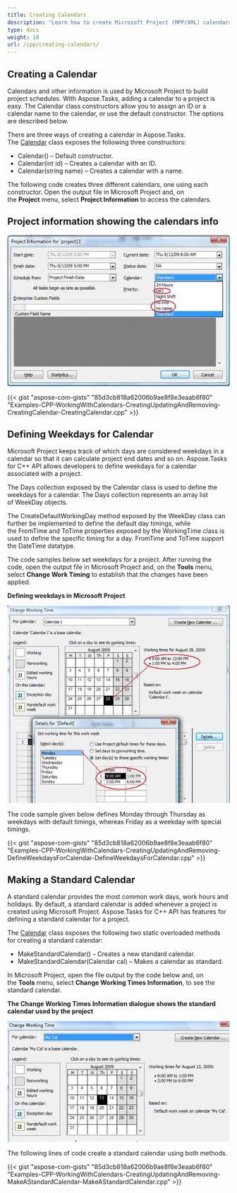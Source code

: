 ```yaml
---
title: Creating Calendars
description: "Learn how to create Microsoft Project (MPP/XML) calendars using Aspose.Tasks for C++."
type: docs
weight: 10
url: /cpp/creating-calendars/
---
```


## **Creating a Calendar**
Calendars and other information is used by Microsoft Project to build project schedules. With Aspose.Tasks, adding a calendar to a project is easy. The Calendar class constructors allow you to assign an ID or a calendar name to the calendar, or use the default constructor. The options are described below.

There are three ways of creating a calendar in Aspose.Tasks. The [Calendar](https://apireference.aspose.com/tasks/cpp/class/aspose.tasks.calendar) class exposes the following three constructors:

- Calendar() – Default constructor.
- Calendar(int id) – Creates a calendar with an ID.
- Calendar(string name) – Creates a calendar with a name.

The following code creates three different calendars, one using each constructor.
Open the output file in Microsoft Project and, on the **Project** menu, select **Project Information** to access the calendars. 

## **Project information showing the calendars info** 

![update resource calendar in Microsoft Project](creating-updating-and-removing-calendar_1.png)

{{< gist "aspose-com-gists" "85d3cb818a62006b9ae8f8e3eaab6f80" "Examples-CPP-WorkingWithCalendars-CreatingUpdatingAndRemoving-CreatingCalendar-CreatingCalendar.cpp" >}}

## **Defining Weekdays for Calendar**
Microsoft Project keeps track of which days are considered weekdays in a calendar so that it can calculate project end dates and so on. Aspose.Tasks for C++ API allows developers to define weekdays for a calendar associated with a project.

The Days collection exposed by the Calendar class is used to define the weekdays for a calendar. The Days collection represents an array list of WeekDay objects.

The CreateDefaultWorkingDay method exposed by the WeekDay class can further be implemented to define the default day timings, while the FromTime and ToTime properties exposed by the WorkingTime class is used to define the specific timing for a day. FromTime and ToTime support the DateTime datatype.

The code samples below set weekdays for a project. After running the code, open the output file in Microsoft Project and, on the **Tools** menu, select **Change Work Timing** to establish that the changes have been applied. 

**Defining weekdays in Microsoft Project** 

![edit calendar in Microsoft Project 2010](creating-updating-and-removing-calendar_2.png)

The code sample given below defines Monday through Thursday as weekdays with default timings, whereas Friday as a weekday with special timings.

{{< gist "aspose-com-gists" "85d3cb818a62006b9ae8f8e3eaab6f80" "Examples-CPP-WorkingWithCalendars-CreatingUpdatingAndRemoving-DefineWeekdaysForCalendar-DefineWeekdaysForCalendar.cpp" >}}

## **Making a Standard Calendar**
A standard calendar provides the most common work days, work hours and holidays. By default, a standard calendar is added whenever a project is created using Microsoft Project. Aspose.Tasks for C++ API has features for defining a standard calendar for a project.

The [Calendar](https://apireference.aspose.com/tasks/cpp/class/aspose.tasks.calendar) class exposes the following two static overloaded methods for creating a standard calendar:

- MakeStandardCalendar() – Creates a new standard calendar.
- MakeStandardCalendar(Calendar cal) – Makes a calendar as standard.

In Microsoft Project, open the file output by the code below and, on the **Tools** menu, select **Change Working Times Information**, to see the standard calendar. 

**The Change Working Times Information dialogue shows the standard calendar used by the project** 

![editing calendar working times in Microsoft Project](creating-updating-and-removing-calendar_3.png)

The following lines of code create a standard calendar using both methods.

{{< gist "aspose-com-gists" "85d3cb818a62006b9ae8f8e3eaab6f80" "Examples-CPP-WorkingWithCalendars-CreatingUpdatingAndRemoving-MakeAStandardCalendar-MakeAStandardCalendar.cpp" >}}
